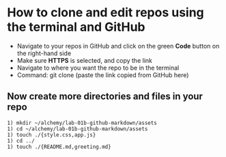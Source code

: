 # How to clone and edit repos using the terminal and GitHub
* Navigate to your repos in GitHub and click on the green __Code__ button on the right-hand side
* Make sure __HTTPS__ is selected, and copy the link
* Navigate to where you want the repo to be in the terminal
* Command: git clone (paste the link copied from GitHub here)
## Now create more directories and files in your repo
```
1) mkdir ~/alchemy/lab-01b-github-markdown/assets
1) cd ~/alchemy/lab-01b-github-markdown/assets
1) touch ./{style.css,app.js}
1) cd ../
1) touch ./{README.md,greeting.md}
```